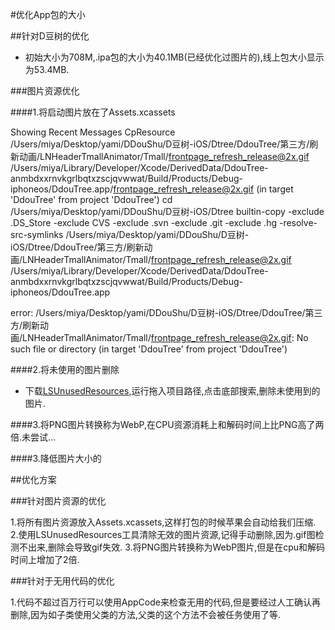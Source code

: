 #优化App包的大小

##针对D豆树的优化

- 初始大小为708M,.ipa包的大小为40.1MB(已经优化过图片的),线上包大小显示为53.4MB.

###图片资源优化


####1.将启动图片放在了Assets.xcassets


Showing Recent Messages
CpResource /Users/miya/Desktop/yami/DDouShu/D豆树-iOS/Dtree/DdouTree/第三方/刷新动画/LNHeaderTmallAnimator/Tmall/frontpage_refresh_release@2x.gif /Users/miya/Library/Developer/Xcode/DerivedData/DdouTree-anmbdxxrnvkgrlbqtxzscjqvwwat/Build/Products/Debug-iphoneos/DdouTree.app/frontpage_refresh_release@2x.gif (in target 'DdouTree' from project 'DdouTree')
    cd /Users/miya/Desktop/yami/DDouShu/D豆树-iOS/Dtree
    builtin-copy -exclude .DS_Store -exclude CVS -exclude .svn -exclude .git -exclude .hg -resolve-src-symlinks /Users/miya/Desktop/yami/DDouShu/D豆树-iOS/Dtree/DdouTree/第三方/刷新动画/LNHeaderTmallAnimator/Tmall/frontpage_refresh_release@2x.gif /Users/miya/Library/Developer/Xcode/DerivedData/DdouTree-anmbdxxrnvkgrlbqtxzscjqvwwat/Build/Products/Debug-iphoneos/DdouTree.app

error: /Users/miya/Desktop/yami/DDouShu/D豆树-iOS/Dtree/DdouTree/第三方/刷新动画/LNHeaderTmallAnimator/Tmall/frontpage_refresh_release@2x.gif: No such file or directory (in target 'DdouTree' from project 'DdouTree')



####2.将未使用的图片删除

- 下载[LSUnusedResources](https://github.com/tinymind/LSUnusedResources),运行拖入项目路径,点击底部搜索,删除未使用到的图片.


####3.将PNG图片转换称为WebP,在CPU资源消耗上和解码时间上比PNG高了两倍.未尝试...




####3.降低图片大小的

##优化方案

###针对图片资源的优化

1.将所有图片资源放入Assets.xcassets,这样打包的时候苹果会自动给我们压缩.
2.使用LSUnusedResources工具清除无效的图片资源,记得手动删除,因为.gif图检测不出来,删除会导致gif失效.
3.将PNG图片转换称为WebP图片,但是在cpu和解码时间上增加了2倍.

###针对于无用代码的优化

1.代码不超过百万行可以使用AppCode来检查无用的代码,但是要经过人工确认再删除,因为如子类使用父类的方法,父类的这个方法不会被任务使用了等.